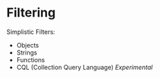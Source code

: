 # Filtering

Simplistic Filters:

- Objects
- Strings
- Functions
- CQL (Collection Query Language) *Experimental*
